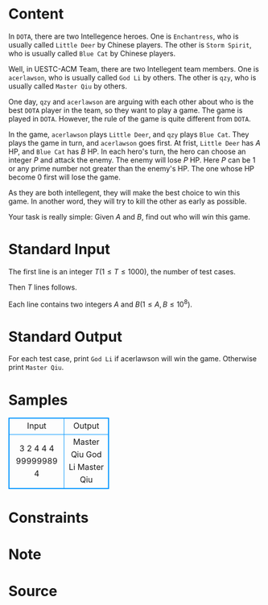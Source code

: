 
# Content

In `DOTA`, there are two Intellegence heroes. One is `Enchantress`, who is usually called `Little Deer` by Chinese players. The other is `Storm Spirit`, who is usually called `Blue Cat` by Chinese players.

Well, in UESTC-ACM Team, there are two Intellegent team members. One is `acerlawson`, who is usually called `God Li` by others. The other is `qzy`, who is usually called `Master Qiu` by others.

One day, `qzy` and `acerlawson` are arguing with each other about who is the best `DOTA` player in the team, so they want to play a game. The game is played in `DOTA`. However, the rule of the game is quite different from `DOTA`.

In the game, `acerlawson` plays `Little Deer`, and `qzy` plays `Blue Cat`. They plays the game in turn, and `acerlawson` goes first. At frist, `Little Deer` has $A$ HP, and `Blue Cat` has $B$ HP. In each hero's turn, the hero can choose an integer $P$ and attack the enemy. The enemy will lose $P$ HP. Here $P$ can be $1$ or any prime number not greater than the enemy's HP. The one whose HP become $0$ first will lose the game.

As they are both intellegent, they will make the best choice to win this game. In another word, they will try to kill the other as early as possible.

Your task is really simple: Given $A$ and $B$, find out who will win this game.

# Standard Input

The first line is an integer $T (1 \leq T \leq 1000)$, the number of test cases.

Then $T$ lines follows.

Each line contains two integers $A$ and $B (1 \leq A, B \leq 10^8)$.

# Standard Output

For each test case, print `God Li` if acerlawson will win the game. Otherwise print `Master Qiu`.

# Samples

<style>
        table,table tr th, table tr td { border:1px solid #0094ff; }
        table { width: 200px; min-height: 25px; line-height: 25px; text-align: center; border-collapse: collapse;}   
    </style>
<table>
	<tr>
		<td>Input</td>
		<td>Output</td>
	</tr>
<tr><td>3
2 4
4 4
99999989 4</td><td>Master Qiu
God Li
Master Qiu</td></tr></table>


# Constraints



# Note



# Source


